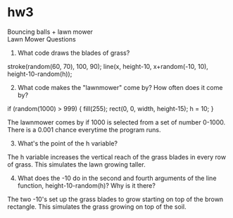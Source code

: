 # hw3

Bouncing balls + lawn mower
<br>
Lawn Mower Questions
1. What code draws the blades of grass?

stroke(random(60, 70), 100, 90);
line(x, height-10, x+random(-10, 10), height-10-random(h));

2. What code makes the "lawnmower" come by? How often does it come by?

if (random(1000) > 999) {
    fill(255);
    rect(0, 0, width, height-15);
    h = 10;
  }
  
The lawnmower comes by if 1000 is selected from a set of number 0-1000. There is a 0.001 chance everytime the program runs.

3. What's the point of the h variable?

The h variable increases the vertical reach of the grass blades in every row of grass. This simulates the lawn growing taller.

4. What does the -10 do in the second and fourth arguments of the line function, height-10-random(h)? Why is it there?

The two -10's set up the grass blades to grow starting on top of the brown rectangle. This simulates the grass growing on top of the soil.
